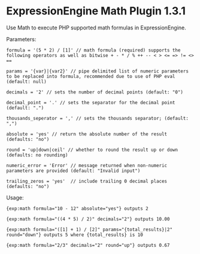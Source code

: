 ExpressionEngine Math Plugin 1.3.1
====

Use Math to execute PHP supported math formulas in ExpressionEngine.

Parameters:

	formula = '(5 * 2) / [1]' // math formula (required) supports the following operators as well as bitwise + - * / % ++ -- < > <= => != <> ==

	params = '{var}|{var2}' // pipe delimited list of numeric parameters to be replaced into formula, recommended due to use of PHP eval (default: null)

	decimals = '2' // sets the number of decimal points (default: "0")

	decimal_point = '.' // sets the separator for the decimal point (default: ".")

	thousands_seperator = ',' // sets the thousands separator; (default: ",")

	absolute = 'yes' // return the absolute number of the result (defaults: "no")

	round = 'up|down|ceil' // whether to round the result up or down (defaults: no rounding)

	numeric_error = 'Error' // message returned when non-numeric parameters are provided (default: "Invalid input")

	trailing_zeros = 'yes'	// include trailing 0 decimal places (defaults: "no")

Usage:

	{exp:math formula="10 - 12" absolute="yes"} outputs 2

	{exp:math formula="((4 * 5) / 2)" decimals="2"} outputs 10.00

	{exp:math formula="([1] + 1) / [2]" params="{total_results}|2" round="down"} outputs 5 where {total_results} is 10

	{exp:math formula="2/3" decimals="2" round="up"} outputs 0.67